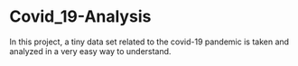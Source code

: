 # Covid_19-Analysis
In this project, a tiny data set related to the covid-19 pandemic is taken and analyzed in a very easy way to understand.
